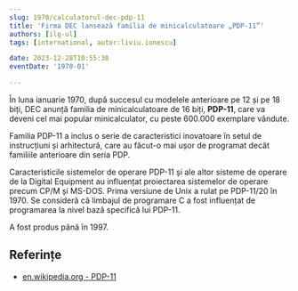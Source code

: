 ```yaml
---
slug: 1970/calculatorul-dec-pdp-11
title: 'Firma DEC lansează familia de minicalculatoare „PDP-11”'
authors: [ilg-ul]
tags: [international, autor:liviu.ionescu]

date: 2023-12-28T10:55:30
eventDate: '1970-01'

---
```


În luna ianuarie 1970, după succesul cu modelele anterioare pe 12 și pe 18
biți, DEC anunță familia de minicalculatoare de 16 biți, **PDP-11**,
care va deveni cel mai popular minicalculator, cu peste 600.000 exemplare
vândute.

<!-- truncate -->

Familia PDP-11 a inclus o serie de caracteristici inovatoare în setul
de instrucțiuni și arhitectură, care au
făcut-o mai ușor de programat decât familiile anterioare din seria PDP.

Caracteristicile sistemelor de operare PDP-11 și ale altor sisteme de
operare de la Digital Equipment au influențat proiectarea sistemelor
de operare precum CP/M și MS-DOS. Prima versiune de
Unix a rulat pe PDP-11/20 în 1970. Se consideră că
limbajul de programare C a fost influențat de programarea la nivel
bază specifică lui PDP-11.

A fost produs până în 1997.

## Referințe

- [en.wikipedia.org - PDP-11](https://en.wikipedia.org/wiki/PDP-11)
